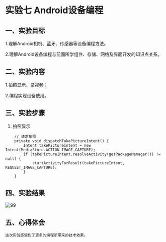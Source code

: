 # 实验七 Android设备编程


   ## 一、实验目标
    
   1.理解Android相机、蓝牙、传感器等设备编程方法。
    
   2.理解Android设备编程与前面所学组件、存储、网络及界面开发的知识点关系。
    
    
   ## 二、实验内容
    
    
   1.拍照显示、录视频；
    
   2.编程实现设备使用。
   
   ## 三、实验步骤
    
    
      
   1. 拍照显示
   
```
    // 请求拍照
    private void dispatchTakePictureIntent() {
        Intent takePictureIntent = new Intent(MediaStore.ACTION_IMAGE_CAPTURE);
        if (takePictureIntent.resolveActivity(getPackageManager()) != null) {
            startActivityForResult(takePictureIntent, REQUEST_IMAGE_CAPTURE);
        }
    }
 ```
   
       
    
   
    
   ## 四、实验结果
    
   
    
   ![99](https://raw.githubusercontent.com/hui23333/android-labs-2020/master/students/net1814080903120/99.png)
    
   ## 五、心得体会
    
    这次实验感受到了更多的编程所带来的技术效果。
